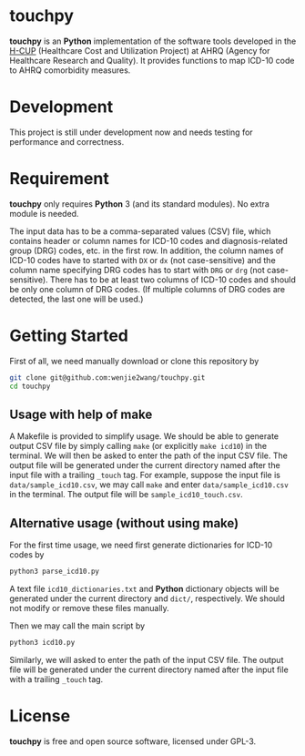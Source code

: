 # touchpy

**touchpy** is an **Python** implementation of the software tools developed in
the [H-CUP][hcup] (Healthcare Cost and Utilization Project) at AHRQ (Agency for
Healthcare Research and Quality).  It provides functions to map ICD-10 code to
AHRQ comorbidity measures.


# Development

This project is still under development now and needs testing for performance
and correctness.


# Requirement

**touchpy** only requires **Python** 3 (and its standard modules).  No extra
module is needed.

The input data has to be a comma-separated values (CSV) file, which contains
header or column names for ICD-10 codes and diagnosis-related group (DRG) codes,
etc. in the first row.  In addition, the column names of ICD-10 codes have to
started with `DX` or `dx` (not case-sensitive) and the column name specifying
DRG codes has to start with `DRG` or `drg` (not case-sensitive). There has to be
at least two columns of ICD-10 codes and should be only one column of DRG
codes. (If multiple columns of DRG codes are detected, the last one will be
used.)


# Getting Started

First of all, we need manually download or clone this repository by

```bash
git clone git@github.com:wenjie2wang/touchpy.git
cd touchpy
```

## Usage with help of make

A Makefile is provided to simplify usage. We should be able to generate output
CSV file by simply calling `make` (or explicitly `make icd10`) in the
terminal. We will then be asked to enter the path of the input CSV file.  The
output file will be generated under the current directory named after the input
file with a trailing `_touch` tag.  For example, suppose the input file is
`data/sample_icd10.csv`, we may call `make` and enter `data/sample_icd10.csv` in
the terminal. The output file will be `sample_icd10_touch.csv`.


## Alternative usage (without using make)

For the first time usage, we need first generate dictionaries for ICD-10 codes
by

```bash
python3 parse_icd10.py
```

A text file `icd10_dictionaries.txt` and **Python** dictionary objects will be
generated under the current directory and `dict/`, respectively. We should not
modify or remove these files manually.

Then we may call the main script by

```bash
python3 icd10.py
```

Similarly, we will asked to enter the path of the input CSV file.  The output
file will be generated under the current directory named after the input
file with a trailing `_touch` tag.


# License

**touchpy** is free and open source software, licensed under GPL-3.



[hcup]: https://www.hcup-us.ahrq.gov/
